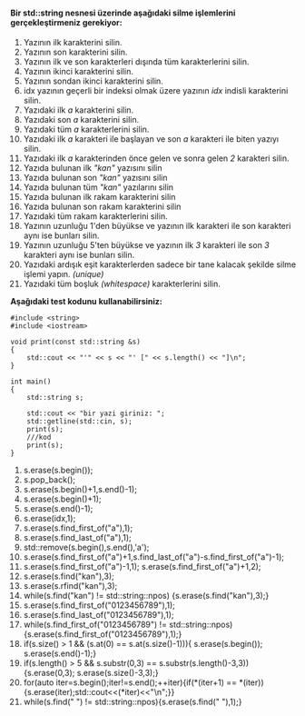 #### Bir std::string nesnesi üzerinde aşağıdaki silme işlemlerini gerçekleştirmeniz gerekiyor:

01. Yazının ilk karakterini silin.
02. Yazının son karakterini silin.
03. Yazının ilk ve son karakterleri dışında tüm karakterlerini silin.
04. Yazının ikinci karakterini silin.
05. Yazının sondan ikinci karakterini silin.
06. idx yazının geçerli bir indeksi olmak üzere yazının *idx* indisli karakterini silin.
07. Yazıdaki ilk *a* karakterini silin.
08. Yazıdaki son *a* karakterini silin.
19. Yazıdaki tüm *a* karakterlerini silin.
10. Yazıdaki ilk *a* karakteri ile başlayan ve son *a* karakteri ile biten yazıyı silin.
11. Yazıdaki ilk *a* karakterinden önce gelen ve sonra gelen *2* karakteri silin.
12. Yazıda bulunan ilk *"kan"* yazısını silin
13. Yazıda bulunan son *"kan"* yazısını silin
14. Yazıda bulunan tüm *"kan"* yazılarını silin
15. Yazıda bulunan ilk rakam karakterini silin
16. Yazıda bulunan son rakam karakterini silin
17. Yazıdaki tüm rakam karakterlerini silin.
18. Yazının uzunluğu 1'den büyükse ve yazının ilk karakteri ile son karakteri aynı ise bunları silin.
19. Yazının uzunluğu 5'ten büyükse ve yazının ilk *3* karakteri ile son *3* karakteri aynı ise bunları silin.
20. Yazıdaki ardışık eşit karakterlerden sadece bir tane kalacak şekilde silme işlemi yapın. *(unique)*
21. Yazıdaki tüm boşluk *(whitespace)* karakterlerini silin.

**Aşağıdaki test kodunu kullanabilirsiniz:**

```
#include <string>
#include <iostream>

void print(const std::string &s)
{
	std::cout << "'" << s << "' [" << s.length() << "]\n";
}

int main()
{
	std::string s;

	std::cout << "bir yazi giriniz: ";
	std::getline(std::cin, s);
	print(s);
	///kod
	print(s);
}

```

1. s.erase(s.begin());
2. s.pop_back();
3. s.erase(s.begin()+1,s.end()-1);
4. s.erase(s.begin()+1);
5. s.erase(s.end()-1);
6. s.erase(idx,1);
7. s.erase(s.find_first_of("a"),1);
8. s.erase(s.find_last_of("a"),1);
9. std::remove(s.begin(),s.end(),'a');
10. s.erase(s.find_first_of("a")+1,s.find_last_of("a")-s.find_first_of("a")-1);
11. s.erase(s.find_first_of("a")-1,1); s.erase(s.find_first_of("a")+1,2);
12. s.erase(s.find("kan"),3);
13. s.erase(s.rfind("kan"),3);
14. while(s.find("kan") != std::string::npos) {s.erase(s.find("kan"),3);}
15. s.erase(s.find_first_of("0123456789"),1);
16. s.erase(s.find_last_of("0123456789"),1);
17. while(s.find_first_of("0123456789") != std::string::npos) {s.erase(s.find_first_of("0123456789"),1);}
18. if(s.size() > 1 && (s.at(0) == s.at(s.size()-1))){ s.erase(s.begin()); s.erase(s.end()-1);}
19. if(s.length() > 5 && s.substr(0,3) == s.substr(s.length()-3,3)){s.erase(0,3); s.erase(s.size()-3,3);}
20. for(auto iter=s.begin();iter!=s.end();++iter){if(*(iter+1) == *(iter)){s.erase(iter);std::cout<<(*iter)<<"\n";}}
21. while(s.find(" ") != std::string::npos){s.erase(s.find(" "),1);}

